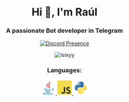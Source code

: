 <h1 align="center">Hi 👋, I'm Raúl</h1>
<h3 align="center">A passionate Bot developer in Telegram</h3>

<div align="center">

[![Discord Presence](https://lanyard-profile-readme.vercel.app/api/1051448817947521105)](https://api.lanyard.rest/v1/users/1051448817947521105) 
</div>

<p align="center"> 
  <img src="https://komarev.com/ghpvc/?username=isixyy&label=Profile%20views&color=0e75b6&style=flat" alt="isixyy" /> 
</p>

<h3 align="center">Languages:</h3>
<p align="center"> 
  <a href="https://www.java.com" target="_blank" rel="noreferrer"> 
    <img src="https://raw.githubusercontent.com/devicons/devicon/master/icons/java/java-original.svg" alt="java" width="40" height="40"/> 
  </a> 
  <a href="https://developer.mozilla.org/en-US/docs/Web/JavaScript" target="_blank" rel="noreferrer"> 
    <img src="https://raw.githubusercontent.com/devicons/devicon/master/icons/javascript/javascript-original.svg" alt="javascript" width="40" height="40"/> 
  </a> 
  <a href="https://www.python.org" target="_blank" rel="noreferrer"> 
    <img src="https://raw.githubusercontent.com/devicons/devicon/master/icons/python/python-original.svg" alt="python" width="40" height="40"/> 
  </a> 
</p>
